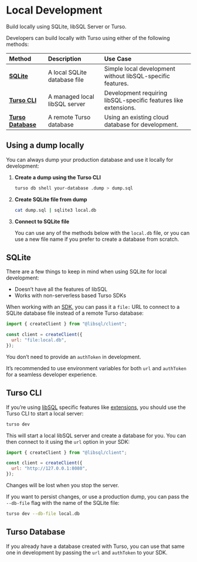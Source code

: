 # Local Development

Build locally using SQLite, libSQL Server or Turso.

Developers can build locally with Turso using either of the following methods:

| Method                                | Description                   | Use Case                                                        |
| :------------------------------------ | :---------------------------- | :-------------------------------------------------------------- |
| [**SQLite**](#sqlite)                 | A local SQLite database file  | Simple local development without libSQL-specific features.      |
| [**Turso CLI**](#turso-cli)           | A managed local libSQL server | Development requiring libSQL-specific features like extensions. |
| [**Turso Database**](#turso-database) | A remote Turso database       | Using an existing cloud database for development.               |

## Using a dump locally

You can always dump your production database and use it locally for development:

1.  **Create a dump using the Turso CLI**

    ```sh
    turso db shell your-database .dump > dump.sql
    ```

2.  **Create SQLite file from dump**

    ```sh
    cat dump.sql | sqlite3 local.db
    ```

3.  **Connect to SQLite file**

    You can use any of the methods below with the `local.db` file, or you can use a new file name if you prefer to create a database from scratch.

## SQLite

There are a few things to keep in mind when using SQLite for local development:

- Doesn’t have all the features of libSQL
- Works with non-serverless based Turso SDKs

When working with an [SDK](https://docs.turso.tech/sdk), you can pass it a `file:` URL to connect to a SQLite database file instead of a remote Turso database:

```javascript
import { createClient } from "@libsql/client";

const client = createClient({
  url: "file:local.db",
});
```

You don’t need to provide an `authToken` in development.

It’s recommended to use environment variables for both `url` and `authToken` for a seamless developer experience.

## Turso CLI

If you’re using [libSQL](https://docs.turso.tech/libsql) specific features like [extensions](https://docs.turso.tech/libsql#extensions), you should use the Turso CLI to start a local server:

```sh
turso dev
```

This will start a local libSQL server and create a database for you. You can then connect to it using the `url` option in your SDK:

```javascript
import { createClient } from "@libsql/client";

const client = createClient({
  url: "http://127.0.0.1:8080",
});
```

Changes will be lost when you stop the server.

If you want to persist changes, or use a production dump, you can pass the `--db-file` flag with the name of the SQLite file:

```sh
turso dev --db-file local.db
```

## Turso Database

If you already have a database created with Turso, you can use that same one in development by passing the `url` and `authToken` to your SDK.

